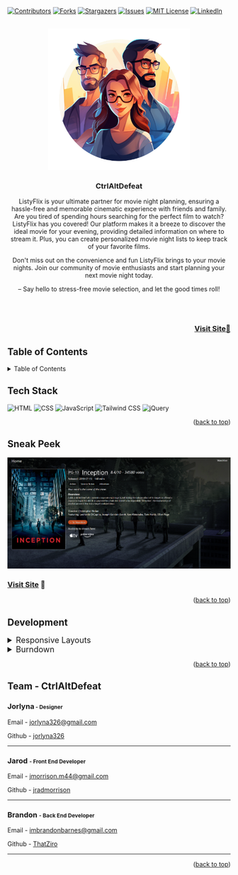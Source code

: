 <a name="readme-top"></a>

[![Contributors][contributors-shield]][contributors-url]
[![Forks][forks-shield]][forks-url]
[![Stargazers][stars-shield]][stars-url]
[![Issues][issues-shield]][issues-url]
[![MIT License][license-shield]][license-url]
[![LinkedIn][linkedin-shield]][linkedin-url]

<!-- PROJECT LOGO -->
<br />
<div align="center">
  <a href="https://github.com/ThatZiro/Listy-Flix">
    <img src="./README_Assets/README-Logo.png" alt="Logo" width="320" height="320">
  </a>

<h3 align="center">CtrlAltDefeat</h3>

  <p align="center">ListyFlix is your ultimate partner for movie night planning, ensuring a hassle-free and memorable cinematic experience with friends and family. Are you tired of spending hours searching for the perfect film to watch? ListyFlix has you covered! Our platform makes it a breeze to discover the ideal movie for your evening, providing detailed information on where to stream it. Plus, you can create personalized movie night lists to keep track of your favorite films. 
  
  Don't miss out on the convenience and fun ListyFlix brings to your movie nights. Join our community of movie enthusiasts and start planning your next movie night today.

  </p>
  <p> – Say hello to stress-free movie selection, and let the good times roll!</p>

</div>
</br>
</br>

<h3 font size="1" align="right"><a href="https://thatziro.github.io/Listy-Flix/" target="_blank">Visit Site🚀</a></h3>

## Table of Contents

<!-- TABLE OF CONTENTS -->
<details>
  <summary>Table of Contents</summary>
  <ol>
    <li><a href="#tech-stack">Tech Stack</a></li>
    <li><a href="#sneak-peek">Sneak Peek</a></li>
    <li><a href="#development">Development</a></li>
    <li><a href="#contact">Contact</a></li>
  </ol>
</details>

## Tech Stack

<a name="tech-stack"></a>
![HTML](https://img.shields.io/badge/html5%20-%23E34F26.svg?&style=for-the-badge&logo=html5&logoColor=white)
![CSS](https://img.shields.io/badge/css3%20-%231572B6.svg?&style=for-the-badge&logo=css3&logoColor=white)
![JavaScript](https://img.shields.io/badge/javascript-%23323330.svg?style=for-the-badge&logo=javascript&logoColor=%23F7DF1E)
![Tailwind CSS](https://img.shields.io/badge/Tailwind%20CSS%20-%2338B2AC.svg?style=for-the-badge&logo=tailwind-css&logoColor=white)
![jQuery](https://img.shields.io/badge/jQuery%20-%230769AD.svg?style=for-the-badge&logo=jquery&logoColor=white)

<p align="right">(<a href="#readme-top">back to top</a>)</p>

<!-- GETTING STARTED -->

## Sneak Peek

<a name="sneak-peek"></a>
![mockup720](./README_Assets/README-SneakPeak.png)

### <a href="https://thatziro.github.io/Listy-Flix/" target="_blank">Visit Site</a> 🚀

<p align="right">(<a href="#readme-top">back to top</a>)</p>

## Development

<a name="development"></a>

<details>
  <summary  style="font-size:18px">Responsive Layouts</summary>
  <img src="./README_Assets/README-responsive.png" alt="Logo" width="1000">
</details>
<details>
  <summary  style="font-size:18px">Burndown</summary>
  <img src="./README_Assets/README-Burndown.png" alt="Logo" width="1000">
</details>

<p align="right">(<a href="#readme-top">back to top</a>)</p>

## Team - CtrlAltDefeat

<a name="contact"></a>

### Jorlyna<span style="font-size: 12px"> - Designer</span>

<p>Email - <a href="mailto:jorlyna326@gmail.com">jorlyna326@gmail.com</a></p>
<p>Github - <a href="https://github.com/jorlyna326">jorlyna326</a></p>
<hr>

### Jarod <span style="font-size: 12px">- Front End Developer</span>

<p>Email - <a href="mailto:jmorrison.m44@gmail.com">jmorrison.m44@gmail.com</a></p>
<p>Github - <a href="https://github.com/jradmorrison">jradmorrison</a></p>
<hr>

### Brandon <span style="font-size: 12px">- Back End Developer</span>

<p>Email - <a href="mailto:ImBrandonBarnes@gmail.com">imbrandonbarnes@gmail.com</a></p>
<p>Github - <a href="https://github.com/ThatZiro">ThatZiro</a></p>
<hr>

<p align="right">(<a href="#readme-top">back to top</a>)</p>

<!-- MARKDOWN LINKS & IMAGES -->
<!-- https://www.markdownguide.org/basic-syntax/#reference-style-links -->

[contributors-shield]: https://img.shields.io/github/contributors/ThatZiro/Listy-Flix.svg?style=for-the-badge
[contributors-url]: https://github.com/ThatZiro/Listy-Flix/graphs/contributors
[forks-shield]: https://img.shields.io/github/forks/ThatZiro/Listy-Flix.svg?style=for-the-badge
[forks-url]: https://github.com/ThatZiro/Listy-Flix/network/members
[stars-shield]: https://img.shields.io/github/stars/ThatZiro/Listy-Flix.svg?style=for-the-badge
[stars-url]: https://github.com/ThatZiro/Listy-Flix/stargazers
[issues-shield]: https://img.shields.io/github/issues/ThatZiro/Listy-Flix.svg?style=for-the-badge
[issues-url]: https://github.com/ThatZiro/Listy-Flix/issues
[license-shield]: https://img.shields.io/github/license/ThatZiro/Listy-Flix.svg?style=for-the-badge
[license-url]: https://github.com/ThatZiro/Listy-Flix/blob/master/LICENSE.txt
[linkedin-shield]: https://img.shields.io/badge/-LinkedIn-black.svg?style=for-the-badge&logo=linkedin&colorB=555
[linkedin-url]: https://linkedin.com/in/linkedin_username
